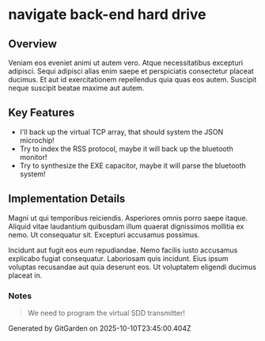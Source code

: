 # navigate back-end hard drive

## Overview
Veniam eos eveniet animi ut autem vero. Atque necessitatibus excepturi adipisci. Sequi adipisci alias enim saepe et perspiciatis consectetur placeat ducimus. Et aut id exercitationem repellendus quia quas eos autem. Suscipit neque suscipit beatae maxime aut autem.

## Key Features
- I'll back up the virtual TCP array, that should system the JSON microchip!
- Try to index the RSS protocol, maybe it will back up the bluetooth monitor!
- Try to synthesize the EXE capacitor, maybe it will parse the bluetooth system!

## Implementation Details
Magni ut qui temporibus reiciendis. Asperiores omnis porro saepe itaque. Aliquid vitae laudantium quibusdam illum quaerat dignissimos mollitia ex nemo. Ut consequatur sit. Excepturi accusamus possimus.
 Incidunt aut fugit eos eum repudiandae. Nemo facilis iusto accusamus explicabo fugiat consequatur. Laboriosam quis incidunt. Eius ipsum voluptas recusandae aut quia deserunt eos. Ut voluptatem eligendi ducimus placeat in.

### Notes
> We need to program the virtual SDD transmitter!

Generated by GitGarden on 2025-10-10T23:45:00.404Z
